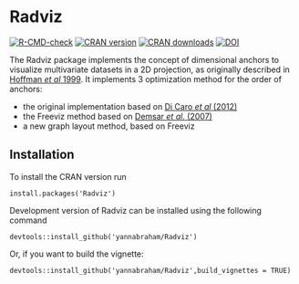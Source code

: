# Radviz

[![R-CMD-check](https://github.com/yannabraham/Radviz/workflows/R-CMD-check/badge.svg)](https://github.com/yannabraham/Radviz/actions)
[![CRAN version](https://www.r-pkg.org/badges/version/Radviz)](https://cran.r-project.org/package=Radviz)
[![CRAN downloads](https://cranlogs.r-pkg.org/badges/grand-total/Radviz)](https://cran.r-project.org/package=Radviz)
[![DOI](https://zenodo.org/badge/46946711.svg)](https://zenodo.org/badge/latestdoi/46946711)

The Radviz package implements the concept of dimensional anchors to visualize multivariate datasets in a 2D projection, as originally described in [Hoffman *et al* 1999](https://citeseerx.ist.psu.edu/viewdoc/summary?doi=10.1.1.135.889). It implements 3 optimization method for the order of anchors:

 - the original implementation based on [Di Caro *et al* (2012)](https://link.springer.com/chapter/10.1007/978-3-642-13672-6_13)
 - the Freeviz method based on [Demsar *et al.* (2007)](https://doi.org/10.1016/j.jbi.2007.03.010)
 - a new graph layout method, based on Freeviz

## Installation

To install the CRAN version run

```
install.packages('Radviz')
```

Development version of Radviz can be installed using the following command

```
devtools::install_github('yannabraham/Radviz')
```

Or, if you want to build the vignette:

```
devtools::install_github('yannabraham/Radviz',build_vignettes = TRUE)
```
